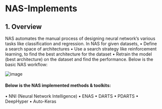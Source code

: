 # NAS-Implements

## 1.	Overview
NAS automates the manual process of designing neural network’s various tasks like classification and regression. 
In NAS for given datasets, 
•	Define a search space of architectures 
•	Use a search strategy like reinforcement learning, to find the best architecture for the dataset
•	Retrain the model (best architecture) on the dataset and find the performance. 
Below is the basic NAS workflow:

![image](https://user-images.githubusercontent.com/59950610/116515171-907eaf80-a8e9-11eb-95c4-7d77bda9820d.png)

#### Below is the NAS implemented methods & toolkits:
•	NNI (Neural Network Intelligence)
  •	ENAS
  •	DARTS
  •	PDARTS
•	DeepHyper
•	Auto-Keras
